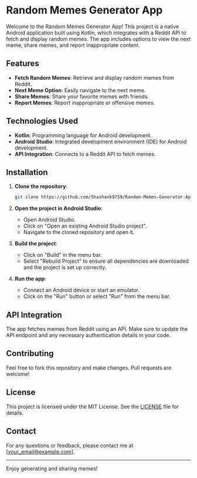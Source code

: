 # Random Memes Generator App

Welcome to the Random Memes Generator App! This project is a native Android application built using Kotlin, which integrates with a Reddit API to fetch and display random memes. The app includes options to view the next meme, share memes, and report inappropriate content.

## Features

- **Fetch Random Memes**: Retrieve and display random memes from Reddit.
- **Next Meme Option**: Easily navigate to the next meme.
- **Share Memes**: Share your favorite memes with friends.
- **Report Memes**: Report inappropriate or offensive memes.

## Technologies Used

- **Kotlin**: Programming language for Android development.
- **Android Studio**: Integrated development environment (IDE) for Android development.
- **API Integration**: Connects to a Reddit API to fetch memes.

## Installation

1. **Clone the repository**:

    ```bash
    git clone https://github.com/Shashank9759/Random-Memes-Generator-App.git
    ```

2. **Open the project in Android Studio**:

    - Open Android Studio.
    - Click on "Open an existing Android Studio project".
    - Navigate to the cloned repository and open it.

3. **Build the project**:

    - Click on "Build" in the menu bar.
    - Select "Rebuild Project" to ensure all dependencies are downloaded and the project is set up correctly.

4. **Run the app**:

    - Connect an Android device or start an emulator.
    - Click on the "Run" button or select "Run" from the menu bar.

## API Integration

The app fetches memes from Reddit using an API. Make sure to update the API endpoint and any necessary authentication details in your code.

## Contributing

Feel free to fork this repository and make changes. Pull requests are welcome!

## License

This project is licensed under the MIT License. See the [LICENSE](LICENSE) file for details.

## Contact

For any questions or feedback, please contact me at [your_email@example.com].

---

Enjoy generating and sharing memes!
